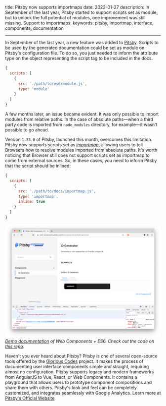 title: Pitsby now supports importmaps
date: 2023-01-27
description: In September of the last year, Pitsby started to support scripts set as module, but to unlock the full potential of modules, one improvement was still missing. Support to importmaps.
keywords: pitsby, importmap, interface, components, documentation

---

In September of the last year, a new feature was added to [Pitsby](https://pitsby.com). Scripts to be used by the generated documentation could be set as module on Pitsby's configuration file. To do so, you just needed to inform the attribute type on the object representing the script tag to be included in the docs.

``` javascript
{
  scripts: [
    {
      src: './path/to/es6/module.js',
      type: 'module'
    }
  ]
}
```

A few months later, an issue became evident. It was only possible to import modules from relative paths. In the case of absolute paths—when a third party code is imported from `node_modules` directory, for example—it wasn't possible to go ahead.

Version `1.33.0` of Pitsby, launched this month, overcomes this limitation. Pitsby now supports scripts set as [*importmap*](https://developer.mozilla.org/en-US/docs/Web/HTML/Element/script/type/importmap), allowing users to tell Browsers how to resolve modules imported from absolute paths. It's worth noticing that Browser still does not support scripts set as importmap to come from external sources. So, in these cases, you need to inform Pitsby that the script should be inlined:

``` javascript
{
  scripts: [
    {
      src: './path/to/docs/importmap.js',
      type: 'importmap',
      inline: true
    }
  ]
}
```

![Screen shot do browser mostrando a inserção do "importmap" no Pitsby](../../images/pitsby-importmap.png)  
_[Demo documentation](https://web-components.pitsby.com/#!/components/vanilla/id-generator) of Web Components + ES6. Check out the code on [this repo](https://github.com/glorious-codes/glorious-pitsby-demo-web-components)._

Haven't you ever heard about Pitsby? Pitsby is one of several open-source tools offered by the [Glorious Codes](https://glorious.codes) project. It makes the process of documenting user interface components simple and straight, requiring almost no configuration. Pitsby supports legacy and modern frameworks from AngularJS to Vue, React, or Web Components. It contains a playground that allows users to prototype component compositions and share them with others. Pitsby's look and feel can be completely customized, and integrates seamlessly with Google Analytics. Learn more at [Pitsby's Official Website](https://pitsby.com).

